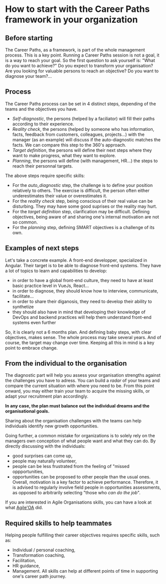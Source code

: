 # How to start with the Career Paths framework in your organization


## Before starting

The Career Paths, as a framework, is part of the whole management process. This is a key point.
Running a Career Paths session is not a goal, it is a way to reach your goal.
So the first question to ask yourself is: "What do you want to achieve?"
Do you expect to transform your organisation? Are you looking for valuable persons to reach an objective? Do you want to diagnose your team?...


## Process

The Career Paths process can be set in 4 distinct steps, depending of the teams and the objectives you have.
 - _Self-diagnostic_, the persons (helped by a faciliator) will fill their paths according to their experience.
 - _Reality check_, the persons (helped by someone who has information, facts, feedback from customers, colleagues, projects...) with the manager (as an example) will discuss if the auto-diagnostic matches the facts. We can compare this step to the 360's approach.
 - _Target definition_, the persons will define their next steps where they want to make progress, what they want to explore.
 - _Planning_, the persons will define (with management, HR...) the steps to reach their personnal targets.

The above steps require specific skills:
- For the _auto_diagnostic_ step, the challenge is to define your position relatively to others. The exercise is difficult, the person often either underestimates their value or overestimates it.
- For the _reality check_ step, being conscious of their real value can be disturbing. They may have some good suprises or the reality may hurt.
- For the _target definition_ step, clarification may be difficult. Defining objectives, being aware of and sharing one's internal motivation are not so common.
- For the _planning_ step, defining SMART objectives is a challenge of its own.


## Examples of next steps

Let's take a concrete example. A front-end developper, specialized in Angular. Their target is to be able to diagnose front-end systems.
They have a lot of topics to learn and capabilities to develop:
 - in order to have a global front-end culture, they need to have at least basic practice level in VueJs, React...
 - in order to diagnose, they should know how to interview, communicate, facilitate...
 - in order to share their diganosis, they need to develop their ability to synthetize
 - they should also have in mind that developing their knowledge of DevOps and backend practices will help them understand front-end systems even further

So, it is clearly not a 6 months plan. And defining baby steps, with clear objectives, makes sense.
The whole process may take several years. And of course, the target may change over time.
Keeping all this in mind is a key point to embrace change.

## From the individual to the organisation

The diagnostic part will help you assess your organisation strengths against the challenges you have to adress.
You can build a _radar_ of your teams and compare the current situation with where you need to be.
From this point onward, you may either train your team to acquire the missing skills, or adapt your recruitment plan accordingly.

__In any case, the plan must balance out the individual dreams and the organisational goals.__

Sharing about the organisation challenges with the teams can help individuals identify new growth opportunities.

Going further, a common mistake for organizations is to solely rely on the managers own conception of what people want and what they can do.
By directly discussing with the individuals:
- good surprises can come up,
- people may naturally volunteer,
- people can be less frustrated from the feeling of "missed oppportunities,
- opportunities can be proposed to other people than the usual ones.
Overall, motivation is a key factor to achieve performance. Therefore, it is advised to regularly involve field people in opportunities assessments, as opposed to arbitrarily selecting "those who _can do the job_".

If you are interested in Agile Organisations skills, you can have a look at what [Agile'OA](https://www.agiloa.com) did.

## Required skills to help teammates

Helping people fulfilling their career objectives requires specific skills, such as:
- Individual / personal coaching,
- Transformation coaching,
- Facilitation,
- HR guidance,
- Management.
All skills can help at different points of time in supporting one's career path journey.
